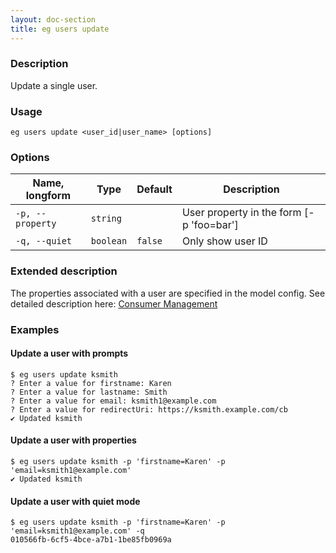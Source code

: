 ```yaml
---
layout: doc-section
title: eg users update
---
```


### Description

Update a single user.

### Usage

```shell
eg users update <user_id|user_name> [options]
```

### Options

| Name, longform   | Type      | Default | Description                              |
| ---              | ---       | ---     | ---                                      |
| `-p, --property` | `string`  |         | User property in the form [-p 'foo=bar'] |
| `-q, --quiet`    | `boolean` | `false` | Only show user ID                        |

### Extended description

The properties associated with a user are specified in the model config.
See detailed description here:
[Consumer Management](../../consumer-management) 

### Examples

#### Update a user with prompts

```shell
$ eg users update ksmith
? Enter a value for firstname: Karen
? Enter a value for lastname: Smith
? Enter a value for email: ksmith1@example.com
? Enter a value for redirectUri: https://ksmith.example.com/cb
✔ Updated ksmith
```

#### Update a user with properties

```shell
$ eg users update ksmith -p 'firstname=Karen' -p 'email=ksmith1@example.com'
✔ Updated ksmith
```

#### Update a user with quiet mode

```shell
$ eg users update ksmith -p 'firstname=Karen' -p 'email=ksmith1@example.com' -q
010566fb-6cf5-4bce-a7b1-1be85fb0969a
```

